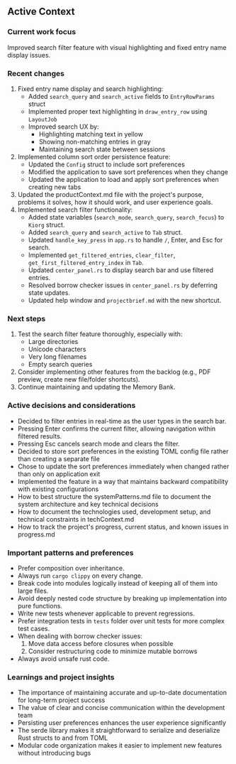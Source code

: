 ## Active Context

### Current work focus
Improved search filter feature with visual highlighting and fixed entry name display issues.

### Recent changes
1. Fixed entry name display and search highlighting:
   - Added `search_query` and `search_active` fields to `EntryRowParams` struct
   - Implemented proper text highlighting in `draw_entry_row` using `LayoutJob`
   - Improved search UX by:
     - Highlighting matching text in yellow
     - Showing non-matching entries in gray
     - Maintaining search state between sessions
2. Implemented column sort order persistence feature:
   - Updated the `Config` struct to include sort preferences
   - Modified the application to save sort preferences when they change
   - Updated the application to load and apply sort preferences when creating new tabs
3. Updated the productContext.md file with the project's purpose, problems it solves, how it should work, and user experience goals.
4. Implemented search filter functionality:
   - Added state variables (`search_mode`, `search_query`, `search_focus`) to `Kiorg` struct.
   - Added `search_query` and `search_active` to `Tab` struct.
   - Updated `handle_key_press` in `app.rs` to handle `/`, Enter, and Esc for search.
   - Implemented `get_filtered_entries`, `clear_filter`, `get_first_filtered_entry_index` in `Tab`.
   - Updated `center_panel.rs` to display search bar and use filtered entries.
   - Resolved borrow checker issues in `center_panel.rs` by deferring state updates.
   - Updated help window and `projectbrief.md` with the new shortcut.

### Next steps
1. Test the search filter feature thoroughly, especially with:
   - Large directories
   - Unicode characters
   - Very long filenames
   - Empty search queries
2. Consider implementing other features from the backlog (e.g., PDF preview, create new file/folder shortcuts).
3. Continue maintaining and updating the Memory Bank.

### Active decisions and considerations
*   Decided to filter entries in real-time as the user types in the search bar.
*   Pressing Enter confirms the current filter, allowing navigation within filtered results.
*   Pressing Esc cancels search mode and clears the filter.
*   Decided to store sort preferences in the existing TOML config file rather than creating a separate file
*   Chose to update the sort preferences immediately when changed rather than only on application exit
*   Implemented the feature in a way that maintains backward compatibility with existing configurations
*   How to best structure the systemPatterns.md file to document the system architecture and key technical decisions
*   How to document the technologies used, development setup, and technical constraints in techContext.md
*   How to track the project's progress, current status, and known issues in progress.md

### Important patterns and preferences
*   Prefer composition over inheritance.
*   Always run `cargo clippy` on every change.
*   Break code into modules logically instead of keeping all of them into large files.
*   Avoid deeply nested code structure by breaking up implementation into pure functions.
*   Write new tests whenever applicable to prevent regressions.
*   Prefer integration tests in `tests` folder over unit tests for more complex test cases.
*   When dealing with borrow checker issues:
    1. Move data access before closures when possible
    2. Consider restructuring code to minimize mutable borrows
*   Always avoid unsafe rust code.

### Learnings and project insights
*   The importance of maintaining accurate and up-to-date documentation for long-term project success
*   The value of clear and concise communication within the development team
*   Persisting user preferences enhances the user experience significantly
*   The serde library makes it straightforward to serialize and deserialize Rust structs to and from TOML
*   Modular code organization makes it easier to implement new features without introducing bugs